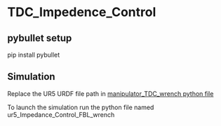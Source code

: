 # TDC_Impedence_Control

## pybullet setup 
pip install pybullet


## Simulation 
Replace the UR5 URDF file path in [manipulator_TDC_wrench python file ](https://github.com/siddharth-w/TDC_Impedence_Control/blob/main/manipulator_TDC_wrench.py "Named link title")

To launch the simulation run the python file named ur5_Impedance_Control_FBL_wrench
